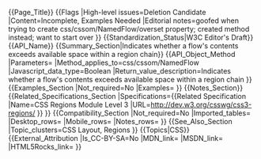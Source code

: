 {{Page_Title}}
{{Flags
|High-level issues=Deletion Candidate
|Content=Incomplete, Examples Needed
|Editorial notes=goofed when trying to create css/cssom/NamedFlow/overset property; created method instead; want to start over
}}
{{Standardization_Status|W3C Editor's Draft}}
{{API_Name}}
{{Summary_Section|Indicates whether a flow's contents exceeds available space within a region chain}}
{{API_Object_Method
|Parameters=
|Method_applies_to=css/cssom/NamedFlow
|Javascript_data_type=Boolean
|Return_value_description=Indicates whether a flow's contents exceeds available space within a region chain
}}
{{Examples_Section
|Not_required=No
|Examples=
}}
{{Notes_Section}}
{{Related_Specifications_Section
|Specifications={{Related Specification
|Name=CSS Regions Module Level 3
|URL=http://dev.w3.org/csswg/css3-regions/
}}
}}
{{Compatibility_Section
|Not_required=No
|Imported_tables=
|Desktop_rows=
|Mobile_rows=
|Notes_rows=
}}
{{See_Also_Section
|Topic_clusters=CSS Layout, Regions
}}
{{Topics|CSS}}
{{External_Attribution
|Is_CC-BY-SA=No
|MDN_link=
|MSDN_link=
|HTML5Rocks_link=
}}